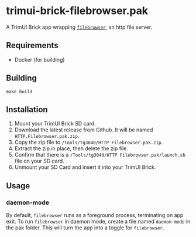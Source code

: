# trimui-brick-filebrowser.pak

A TrimUI Brick app wrapping [`filebrowser`](https://github.com/filebrowser/filebrowser/), an http file server.

## Requirements

- Docker (for building)

## Building

```shell
make build
```

## Installation

1. Mount your TrimUI Brick SD card.
2. Download the latest release from Github. It will be named `HTTP.Filebrowser.pak.zip`.
3. Copy the zip file to `/Tools/tg3040/HTTP Filebrowser.pak.zip`.
4. Extract the zip in place, then delete the zip file.
5. Confirm that there is a `/Tools/tg3040/HTTP Filebrowser.pak/launch.sh` file on your SD card.
6. Unmount your SD Card and insert it into your TrimUI Brick.

## Usage

### daemon-mode

By default, `filebrowser` runs as a foreground process, terminating on app exit. To run `filebrowser` in daemon mode, create a file named `daemon-mode` in the pak folder. This will turn the app into a toggle for `filebrowser`.
